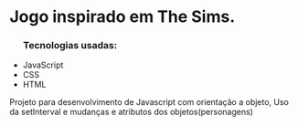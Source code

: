 <h1>Jogo inspirado em The Sims.</h1>

<ul><h3><strong>Tecnologias usadas:</strong></h3>
        <li>JavaScript</li>
        <li>CSS</li>
        <li>HTML</li>
</ul>

<p>Projeto para desenvolvimento de Javascript com orientação a objeto, Uso da setInterval e mudanças e atributos dos objetos(personagens)</p>
